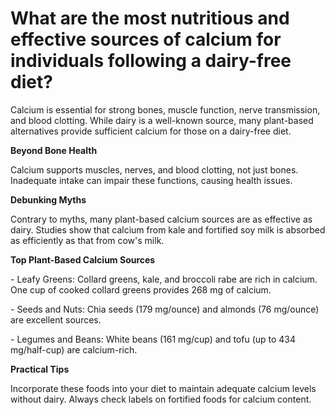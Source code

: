 # What are the most nutritious and effective sources of calcium for individuals following a dairy-free diet?

Calcium is essential for strong bones, muscle function, nerve transmission, and blood clotting. While dairy is a well-known source, many plant-based alternatives provide sufficient calcium for those on a dairy-free diet.

**Beyond Bone Health**

Calcium supports muscles, nerves, and blood clotting, not just bones. Inadequate intake can impair these functions, causing health issues.

**Debunking Myths**

Contrary to myths, many plant-based calcium sources are as effective as dairy. Studies show that calcium from kale and fortified soy milk is absorbed as efficiently as that from cow's milk.

**Top Plant-Based Calcium Sources**

\- Leafy Greens: Collard greens, kale, and broccoli rabe are rich in calcium. One cup of cooked collard greens provides 268 mg of calcium.

\- Seeds and Nuts: Chia seeds (179 mg/ounce) and almonds (76 mg/ounce) are excellent sources.

\- Legumes and Beans: White beans (161 mg/cup) and tofu (up to 434 mg/half-cup) are calcium-rich.

**Practical Tips**

Incorporate these foods into your diet to maintain adequate calcium levels without dairy. Always check labels on fortified foods for calcium content.